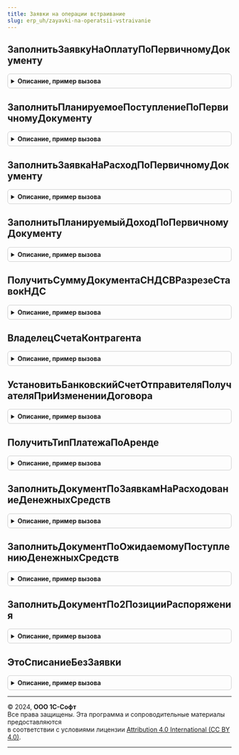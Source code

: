 ```yaml
---
title: Заявки на операции встраивание
slug: erp_uh/zayavki-na-operatsii-vstraivanie
---
```



## ЗаполнитьЗаявкуНаОплатуПоПервичномуДокументу
<details style="margin: 1em 0; padding: 0.5em; border: 1px solid #ccc; border-radius: 6px;">

<summary style="font-weight: bold; cursor: pointer;">Описание, пример вызова</summary>

```bsl

Процедура ЗаполнитьЗаявкуНаОплатуПоПервичномуДокументу(Объект, ПервичныйДокумент, ДополнительныеСвойства) Экспорт
```

Пример вызова
```bsl
ЗаявкиНаОперацииВстраивание.ЗаполнитьЗаявкуНаОплатуПоПервичномуДокументу(Объект, ПервичныйДокумент, ДополнительныеСвойства) 
```
</details>

## ЗаполнитьПланируемоеПоступлениеПоПервичномуДокументу
<details style="margin: 1em 0; padding: 0.5em; border: 1px solid #ccc; border-radius: 6px;">

<summary style="font-weight: bold; cursor: pointer;">Описание, пример вызова</summary>

```bsl

Процедура ЗаполнитьПланируемоеПоступлениеПоПервичномуДокументу(Объект, ПервичныйДокумент, ДополнительныеСвойства) Экспорт
```

Пример вызова
```bsl
ЗаявкиНаОперацииВстраивание.ЗаполнитьПланируемоеПоступлениеПоПервичномуДокументу(Объект, ПервичныйДокумент, ДополнительныеСвойства) 
```
</details>

## ЗаполнитьЗаявкаНаРасходПоПервичномуДокументу
<details style="margin: 1em 0; padding: 0.5em; border: 1px solid #ccc; border-radius: 6px;">

<summary style="font-weight: bold; cursor: pointer;">Описание, пример вызова</summary>

```bsl

Процедура ЗаполнитьЗаявкаНаРасходПоПервичномуДокументу(Объект, ПервичныйДокумент, ДополнительныеСвойства) Экспорт
```

Пример вызова
```bsl
ЗаявкиНаОперацииВстраивание.ЗаполнитьЗаявкаНаРасходПоПервичномуДокументу(Объект, ПервичныйДокумент, ДополнительныеСвойства) 
```
</details>

## ЗаполнитьПланируемыйДоходПоПервичномуДокументу
<details style="margin: 1em 0; padding: 0.5em; border: 1px solid #ccc; border-radius: 6px;">

<summary style="font-weight: bold; cursor: pointer;">Описание, пример вызова</summary>

```bsl

Процедура ЗаполнитьПланируемыйДоходПоПервичномуДокументу(Объект, ПервичныйДокумент, ДополнительныеСвойства) Экспорт
```

Пример вызова
```bsl
ЗаявкиНаОперацииВстраивание.ЗаполнитьПланируемыйДоходПоПервичномуДокументу(Объект, ПервичныйДокумент, ДополнительныеСвойства) 
```
</details>

## ПолучитьСуммуДокументаСНДСВРазрезеСтавокНДС
<details style="margin: 1em 0; padding: 0.5em; border: 1px solid #ccc; border-radius: 6px;">

<summary style="font-weight: bold; cursor: pointer;">Описание, пример вызова</summary>

```bsl

// Рассчитываем сумму документа со всеми налогами в разрезе ставок НДС
//
// Параметры:
//  ДокументОбъект    - ссылка документа, сумму которого надо рассчитать
//  ИмяТабличнойЧасти - строка, имя табличной части, сумму которой надо рассчитать.
//                      Если она не заполнена, считаем по всем табличным частям, в которых есть "Сумма"
//  НеУчитыватьТару   - булево, если Истина и ИмяТабличнойЧасти неопределено, то в расчете сумм тару не учитываем
//
// Возвращаемое значение:
//  ТаблицаЗначений
//		Колонки:
//			Сумма		- Сумма документа со всеми налогами
//			СтавкаНДС	- ПеречислениеСсылка.СтавкиНДС
//			СуммаНДС	- Сумма НДС по ставке
//
Функция ПолучитьСуммуДокументаСНДСВРазрезеСтавокНДС(ДокументОбъект) Экспорт
```

Пример вызова
```bsl
Результат = ЗаявкиНаОперацииВстраивание.ПолучитьСуммуДокументаСНДСВРазрезеСтавокНДС(ДокументОбъект) 
```
</details>

## ВладелецСчетаКонтрагента
<details style="margin: 1em 0; padding: 0.5em; border: 1px solid #ccc; border-radius: 6px;">

<summary style="font-weight: bold; cursor: pointer;">Описание, пример вызова</summary>

```bsl

Функция ВладелецСчетаКонтрагента(Форма, Значение) Экспорт
```

Пример вызова
```bsl
Результат = ЗаявкиНаОперацииВстраивание.ВладелецСчетаКонтрагента(Форма, Значение) 
```
</details>

## УстановитьБанковскийСчетОтправителяПолучателяПриИзмененииДоговора
<details style="margin: 1em 0; padding: 0.5em; border: 1px solid #ccc; border-radius: 6px;">

<summary style="font-weight: bold; cursor: pointer;">Описание, пример вызова</summary>

```bsl

// Процедура устанавливает  Организация-ОрганизацияПолучатель-ОрганизацияОтправитель
Процедура УстановитьБанковскийСчетОтправителяПолучателяПриИзмененииДоговора(ОбъектЗаявка, РеквизитыЗаявки, Договор, РеквизитыДоговора, ИзмениласьВалютаОплаты) Экспорт
```

Пример вызова
```bsl
ЗаявкиНаОперацииВстраивание.УстановитьБанковскийСчетОтправителяПолучателяПриИзмененииДоговора(ОбъектЗаявка, РеквизитыЗаявки, Договор, РеквизитыДоговора, ИзмениласьВалютаОплаты) 
```
</details>

## ПолучитьТипПлатежаПоАренде
<details style="margin: 1em 0; padding: 0.5em; border: 1px solid #ccc; border-radius: 6px;">

<summary style="font-weight: bold; cursor: pointer;">Описание, пример вызова</summary>

```bsl

Функция ПолучитьТипПлатежаПоАренде(ЭлементСтруктурыЗадолженности) Экспорт
```

Пример вызова
```bsl
Результат = ЗаявкиНаОперацииВстраивание.ПолучитьТипПлатежаПоАренде(ЭлементСтруктурыЗадолженности) 
```
</details>

## ЗаполнитьДокументПоЗаявкамНаРасходованиеДенежныхСредств
<details style="margin: 1em 0; padding: 0.5em; border: 1px solid #ccc; border-radius: 6px;">

<summary style="font-weight: bold; cursor: pointer;">Описание, пример вызова</summary>

```bsl

// Процедура заполняет документ на основании заявок на расходование денежных средств.
//
// Параметры:
//	ДокументОбъект - ДокументОбъект.ЗаявкаНаРасходованиеДС - объект заполнения
//	ДанныеЗаполнения - Структура - Данные заполнения
//	ТабличнаяЧасть - ТабличнаяЧасть - Табличная часть документа
//	ФормаОплаты - ПеречислениеСсылка.ФормыОплаты - Фактическая форма оплаты (зависит от вводимого документа оплаты).
//
Процедура ЗаполнитьДокументПоЗаявкамНаРасходованиеДенежныхСредств(ДокументОбъект, ДанныеЗаполнения, ТабличнаяЧасть, ФормаОплаты) Экспорт
```

Пример вызова
```bsl
ЗаявкиНаОперацииВстраивание.ЗаполнитьДокументПоЗаявкамНаРасходованиеДенежныхСредств(ДокументОбъект, ДанныеЗаполнения, ТабличнаяЧасть, ФормаОплаты) 
```
</details>

## ЗаполнитьДокументПоОжидаемомуПоступлениюДенежныхСредств
<details style="margin: 1em 0; padding: 0.5em; border: 1px solid #ccc; border-radius: 6px;">

<summary style="font-weight: bold; cursor: pointer;">Описание, пример вызова</summary>

```bsl

// Процедура заполняет документ на основании ожидаемого поступления денежных средств
Процедура ЗаполнитьДокументПоОжидаемомуПоступлениюДенежныхСредств(ДанныеЗаполнения, ТабличнаяЧасть, ФормаОплаты) Экспорт
```

Пример вызова
```bsl
ЗаявкиНаОперацииВстраивание.ЗаполнитьДокументПоОжидаемомуПоступлениюДенежныхСредств(ДанныеЗаполнения, ТабличнаяЧасть, ФормаОплаты) 
```
</details>

## ЗаполнитьДокументПо2ПозицииРаспоряжения
<details style="margin: 1em 0; padding: 0.5em; border: 1px solid #ccc; border-radius: 6px;">

<summary style="font-weight: bold; cursor: pointer;">Описание, пример вызова</summary>

```bsl

// Процедура заполняет документ по встречной операции распоряжения на перемещение денежных средств.
//
// Параметры:
//	ДокументОснование - ДокументСсылка.РаспоряжениеНаПеремещениеДенежныхСредств - Документ - основание
//	ДокументОбъект - ДокументОбъект - Текущий документ
//	ДанныеЗаполнения - Структура - Данные заполнения
//	РасшифровкаПлатежа - ТабличныеЧасти - Табличная часть "Расшифровка платежа" документа.
//
Процедура ЗаполнитьДокументПо2ПозицииРаспоряжения( Экспорт
```

Пример вызова
```bsl
ЗаявкиНаОперацииВстраивание.ЗаполнитьДокументПо2ПозицииРаспоряжения();
```
</details>

## ЭтоСписаниеБезЗаявки
<details style="margin: 1em 0; padding: 0.5em; border: 1px solid #ccc; border-radius: 6px;">

<summary style="font-weight: bold; cursor: pointer;">Описание, пример вызова</summary>

```bsl

Функция ЭтоСписаниеБезЗаявки(Объект) Экспорт
```

Пример вызова
```bsl
Результат = ЗаявкиНаОперацииВстраивание.ЭтоСписаниеБезЗаявки(Объект) 
```
</details>

---

© 2024, **ООО 1С-Софт**  
Все права защищены. Эта программа и сопроводительные материалы предоставляются  
в соответствии с условиями лицензии [Attribution 4.0 International (CC BY 4.0)](https://creativecommons.org/licenses/by/4.0/legalcode).

---

